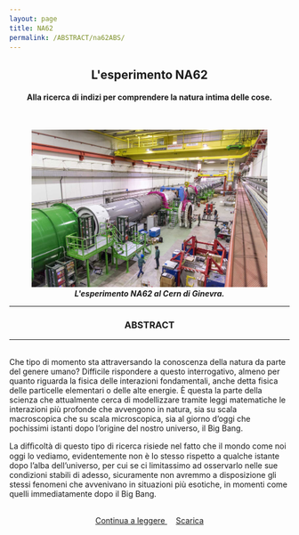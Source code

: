```yaml
---
layout: page
title: NA62
permalink: /ABSTRACT/na62ABS/
---
```

<center>
 <h2>L'esperimento NA62 </h2>
 <h4>Alla ricerca di indizi per comprendere la natura intima delle cose.</h4>
 <br></center>

<section>
 <figure>
<center>
    <img src="/ImmaginiAbstract/na62ABS.png" alt="centered image" style="max-width:100%"
    height="auto" width="600" class="responsive" >
</center>
<center>
<figcaption>  <b><em>L'esperimento NA62 al Cern di Ginevra.</em></b> </figcaption>
</center>
</figure>
 <section>

<hr>
 <section>
 <center> <h3> ABSTRACT </h3> </center>
 <hr>
<br>Che tipo di momento sta attraversando la conoscenza della natura da parte del genere umano? Difficile rispondere a questo interrogativo, almeno per quanto riguarda la fisica delle interazioni fondamentali, anche detta fisica delle particelle elementari o delle alte energie. È questa la parte della scienza che attualmente cerca di modellizzare tramite leggi matematiche le interazioni più profonde che avvengono in natura, sia su scala macroscopica che su scala microscopica, sia al giorno d’oggi che pochissimi istanti dopo l’origine del nostro universo, il Big Bang.

La difﬁcoltà di questo tipo di ricerca risiede nel fatto che il mondo come noi oggi lo vediamo, evidentemente non è lo stesso rispetto a qualche istante dopo l’alba dell’universo, per cui se ci limitassimo ad osservarlo nelle sue condizioni stabili di adesso, sicuramente non avremmo a disposizione gli stessi fenomeni che avvenivano in situazioni più esotiche, in momenti come quelli immediatamente dopo il Big Bang.<br><br>

 <center>
<a href="https://davidpelosi21.github.io/ArticoliHTML/ams02/"> Continua a leggere </a> &nbsp; &nbsp;
<a href="https://davidpelosi21.github.io/DOWNLOADSINGLE/na62SINGLE.pdf"> Scarica </a>
</center>
